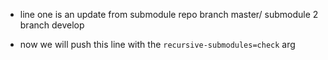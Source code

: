 - line one is an update from submodule repo branch master/ submodule 2 branch develop 

- now we will push this line with the `recursive-submodules=check` arg

